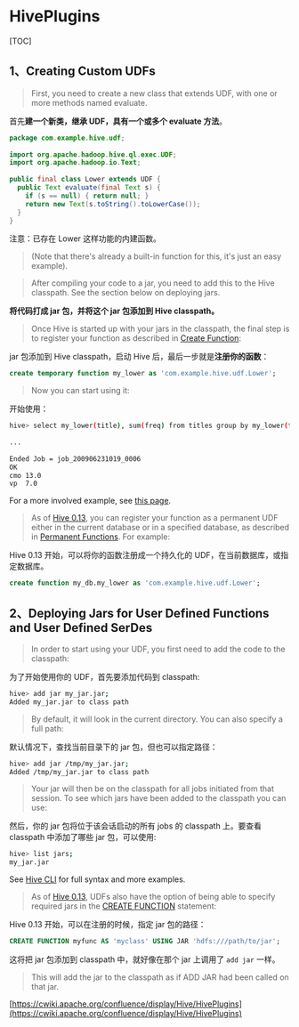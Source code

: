# HivePlugins

[TOC]

## 1、Creating Custom UDFs

> First, you need to create a new class that extends UDF, with one or more methods named evaluate.

首先**建一个新类，继承 UDF，具有一个或多个 evaluate 方法**。

```java
package com.example.hive.udf;
 
import org.apache.hadoop.hive.ql.exec.UDF;
import org.apache.hadoop.io.Text;
 
public final class Lower extends UDF {
  public Text evaluate(final Text s) {
    if (s == null) { return null; }
    return new Text(s.toString().toLowerCase());
  }
}
```

注意：已存在 Lower 这样功能的内建函数。

> (Note that there's already a built-in function for this, it's just an easy example).

> After compiling your code to a jar, you need to add this to the Hive classpath. See the section below on deploying jars.

**将代码打成 jar 包，并将这个 jar 包添加到 Hive classpath。**

> Once Hive is started up with your jars in the classpath, the final step is to register your function as described in [Create Function](https://cwiki.apache.org/confluence/display/Hive/LanguageManual+DDL#LanguageManualDDL-CreateFunction):

jar 包添加到 Hive classpath，启动 Hive 后，最后一步就是**注册你的函数**：

```sql
create temporary function my_lower as 'com.example.hive.udf.Lower';
```

> Now you can start using it:

开始使用：

```sh
hive> select my_lower(title), sum(freq) from titles group by my_lower(title);
 
...
 
Ended Job = job_200906231019_0006
OK
cmo 13.0
vp  7.0
```

For a more involved example, see [this page](https://cwiki.apache.org/confluence/display/Hive/GenericUDAFCaseStudy).

> As of [Hive 0.13](https://issues.apache.org/jira/browse/HIVE-6047), you can register your function as a permanent UDF either in the current database or in a specified database, as described in [Permanent Functions](https://cwiki.apache.org/confluence/display/Hive/LanguageManual+DDL#LanguageManualDDL-PermanentFunctions). For example:

Hive 0.13 开始，可以将你的函数注册成一个持久化的 UDF，在当前数据库，或指定数据库。

```sql
create function my_db.my_lower as 'com.example.hive.udf.Lower';
```

## 2、Deploying Jars for User Defined Functions and User Defined SerDes

> In order to start using your UDF, you first need to add the code to the classpath:

为了开始使用你的 UDF，首先要添加代码到 classpath:

```sh
hive> add jar my_jar.jar;
Added my_jar.jar to class path
```

> By default, it will look in the current directory. You can also specify a full path:

默认情况下，查找当前目录下的 jar 包，但也可以指定路径：

```sh
hive> add jar /tmp/my_jar.jar;
Added /tmp/my_jar.jar to class path
```

> Your jar will then be on the classpath for all jobs initiated from that session. To see which jars have been added to the classpath you can use:

然后，你的 jar 包将位于该会话启动的所有 jobs 的 classpath 上。要查看 classpath 中添加了哪些 jar 包，可以使用:

```sh
hive> list jars;
my_jar.jar
```
See [Hive CLI](https://cwiki.apache.org/confluence/display/Hive/LanguageManual+Cli#LanguageManualCli-HiveResources) for full syntax and more examples.

> As of [Hive 0.13](https://issues.apache.org/jira/browse/HIVE-6380), UDFs also have the option of being able to specify required jars in the [CREATE FUNCTION](https://cwiki.apache.org/confluence/display/Hive/LanguageManual+DDL#LanguageManualDDL-CreateFunction) statement:

Hive 0.13 开始，可以在注册的时候，指定 jar 包的路径：

```sql
CREATE FUNCTION myfunc AS 'myclass' USING JAR 'hdfs:///path/to/jar';
```
这将把 jar 包添加到 classpath 中，就好像在那个 jar 上调用了 `add jar` 一样。

> This will add the jar to the classpath as if ADD JAR had been called on that jar. 


[https://cwiki.apache.org/confluence/display/Hive/HivePlugins](https://cwiki.apache.org/confluence/display/Hive/HivePlugins)